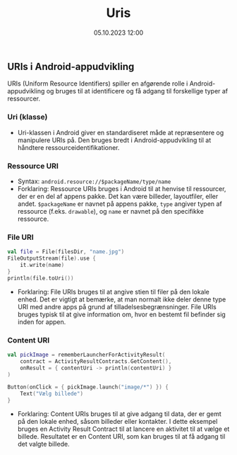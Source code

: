 ﻿---
title: Uris
date: 05.10.2023 12:00
categories: [Appudvikling]
tags: [appudvikling]
---

## URIs i Android-appudvikling

URIs (Uniform Resource Identifiers) spiller en afgørende rolle i Android-appudvikling og bruges til at identificere 
og få adgang til forskellige typer af ressourcer.

### Uri (klasse)

- Uri-klassen i Android giver en standardiseret måde at repræsentere og manipulere URIs på. 
  Den bruges bredt i Android-appudvikling til at håndtere ressourceidentifikationer.

### Ressource URI

- Syntax: `android.resource://$packageName/type/name`
- Forklaring: Ressource URIs bruges i Android til at henvise til ressourcer, der er en del af appens pakke. 
  Det kan være billeder, layoutfiler, eller andet. `$packageName` er navnet på appens pakke, 
  `type` angiver typen af ressource (f.eks. `drawable`), og `name` er navnet på den specifikke ressource.

### File URI

```kotlin
val file = File(filesDir, "name.jpg")
FileOutputStream(file).use {
    it.write(name)
}
println(file.toUri())
```
- Forklaring: File URIs bruges til at angive stien til filer på den lokale enhed. 
  Det er vigtigt at bemærke, at man normalt ikke deler denne type URI med andre apps på grund af tilladelsesbegrænsninger. 
  File URIs bruges typisk til at give information om, hvor en bestemt fil befinder sig inden for appen.

### Content URI

```kotlin
val pickImage = rememberLauncherForActivityResult(
    contract = ActivityResultContracts.GetContent(),
    onResult = { contentUri -> println(contentUri) }
)

Button(onClick = { pickImage.launch("image/*") }) {
    Text("Vælg billede")
}
```
- Forklaring: Content URIs bruges til at give adgang til data, 
  der er gemt på den lokale enhed, såsom billeder eller kontakter. 
  I dette eksempel bruges en Activity Result Contract til at lancere en aktivitet til at vælge et billede. 
  Resultatet er en Content URI, som kan bruges til at få adgang til det valgte billede.
